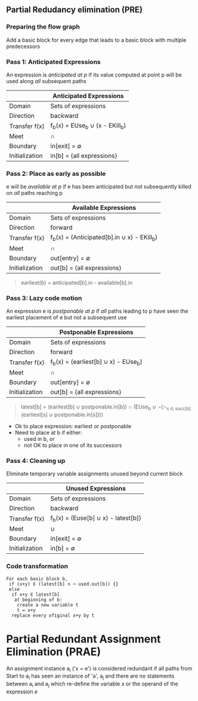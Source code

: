 ## Partial Redudancy elimination (PRE)

### Preparing the flow graph
Add a basic block for every edge that leads to a basic block with multiple predecessors

### Pass 1: Anticipated Expressions
An expression is *anticipated at p* if its value computed at point p will be used along *all* subsequent paths

|                 | Anticipated Expressions                                          |
| --------------- | ---------------------------------------------------------------- |
| Domain          | Sets of expressions                                              |
| Direction       | backward                                                         |
| Transfer f(x)   | f<sub>b</sub>(x) = EUse<sub>b</sub> ∪ (x - EKill<sub>b</sub>)    |
| Meet            | ∩                                                                |
| Boundary        | in[exit] = ∅                                                     |
| Initialization  | in[b] = {all expressions}                                        |

### Pass 2: Place as early as possible
e will be *available at p* if e has been anticipated but not subsequently killed on *all* paths reaching p

|                 | Available Expressions                                            |
| --------------- | ---------------------------------------------------------------- |
| Domain          | Sets of expressions                                              |
| Direction       | forward                                                          |
| Transfer f(x)   | f<sub>b</sub>(x) = (Anticipated[b].in ∪ x) - EKill<sub>b</sub>)  |
| Meet            | ∩                                                                |
| Boundary        | out[entry] = ∅                                                   |
| Initialization  | out[b] = {all expressions}                                       |

> earliest(b) = anticipated[b].in - available[b].in

### Pass 3: Lazy code motion
An expression e is *postponable at p* if *all* paths leading to p have seen the earliest placement of e but not a subsequent use

|                 | Postponable Expressions                                          |
| --------------- | ---------------------------------------------------------------- |
| Domain          | Sets of expressions                                              |
| Direction       | forward                                                          |
| Transfer f(x)   | f<sub>b</sub>(x) = (earliest[b] ∪ x) - EUse<sub>b</sub>)         |
| Meet            | ∩                                                                |
| Boundary        | out[entry] = ∅                                                   |
| Initialization  | out[b] = {all expressions}                                       |

> latest[b] = (earliest[b] ∪ postponable.in[b]) ∩ (EUse<sub>b</sub> ∪ ¬(∩<sub>s ∈ succ[b]</sub>(earliest[s] ∪ postponable.in[s])))

* Ok to place expression: earliest or postponable
* Need to place at b if either:
  * used in b, or
  * not OK to place in one of its successors
  
### Pass 4: Cleaning up

Eliminate temporary variable assignments unused beyond current block

|                 | Unused Expressions                                               |
| --------------- | ---------------------------------------------------------------- |
| Domain          | Sets of expressions                                              |
| Direction       | backward                                                         |
| Transfer f(x)   | f<sub>b</sub>(x) = (Euse[b] ∪ x) - latest[b])                    |
| Meet            | ∪                                                                |
| Boundary        | in[exit] = ∅                                                     |
| Initialization  | in[b] = ∅                                                        |

### Code transformation

```
For each basic block b,
 if (x+y) ∈ (latest[b] ∩ ¬ used.out[b]) {}
 else 
  if x+y ∈ latest[b]
   at beginning of b:
    create a new variable t
    t = x+y
  replace every ofiginal x+y by t
```

# Partial Redundant Assignment Elimination (PRAE)
An assignment instance a<sub>i</sub> ('x = e') is considered redundant if all paths from Start to a<sub>i</sub> has seen an instance of 'a', a<sub>j</sub> and there are no statements between a<sub>i</sub> and a<sub>j</sub> which re-define the variable _x_ or the operand of the expression _e_
